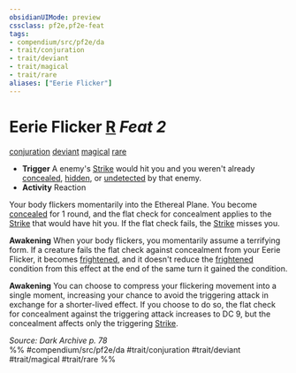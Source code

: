 ```yaml
---
obsidianUIMode: preview
cssclass: pf2e,pf2e-feat
tags:
- compendium/src/pf2e/da
- trait/conjuration
- trait/deviant
- trait/magical
- trait/rare
aliases: ["Eerie Flicker"]
---
```

# Eerie Flicker  [R](../../rules/core-rulebook/chapter-9-playing-the-game.md#Actions "Reaction") *Feat 2*  
[conjuration](../../rules/traits/conjuration.md)  [deviant](../../rules/traits/deviant-da.md)  [magical](../../rules/traits/magical.md)  [rare](../../rules/traits/rare.md)  

- **Trigger** A enemy's [Strike](../../rules/actions/strike.md) would hit you and you weren't already [concealed](../../rules/conditions.md#Concealed), [hidden](../../rules/conditions.md#Hidden), or [undetected](../../rules/conditions.md#Undetected) by that enemy.
- **Activity** Reaction

Your body flickers momentarily into the Ethereal Plane. You become [concealed](../../rules/conditions.md#Concealed) for 1 round, and the flat check for concealment applies to the [Strike](../../rules/actions/strike.md) that would have hit you. If the flat check fails, the [Strike](../../rules/actions/strike.md) misses you.

**Awakening** When your body flickers, you momentarily assume a terrifying form. If a creature fails the flat check against concealment from your Eerie Flicker, it becomes [frightened](../../rules/conditions.md#Frightened), and it doesn't reduce the [frightened](../../rules/conditions.md#Frightened) condition from this effect at the end of the same turn it gained the condition.

**Awakening** You can choose to compress your flickering movement into a single moment, increasing your chance to avoid the triggering attack in exchange for a shorter-lived effect. If you choose to do so, the flat check for concealment against the triggering attack increases to DC 9, but the concealment affects only the triggering [Strike](../../rules/actions/strike.md).

*Source: Dark Archive p. 78*  
%% #compendium/src/pf2e/da #trait/conjuration #trait/deviant #trait/magical #trait/rare %%